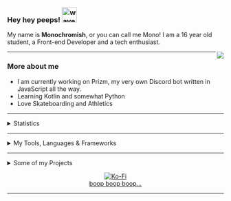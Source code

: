 ### Hey hey peeps! <img src= "https://cdn.discordapp.com/emojis/711935212363448413.gif" alt='wave' width="35px">

My name is **Monochromish**, or you can call me Mono! I am a 16 year old student, a Front-end Developer and a tech enthusiast.

<a href="https://discord.com/users/500315184510795819">
   <img src="https://lanyard-profile-readme.vercel.app/api/500315184510795819?hideTimestamp=true&idleMessage=Mostly%20sleeping💤" align="right" />
</a>

---

### More about me

* I am currently working on Prizm, my very own Discord bot written in JavaScript all the way.
* Learning Kotlin and somewhat Python
* Love Skateboarding and Athletics

---

<details>
   <summary>Statistics</summary>
   <br />
   
   [![Monochromish's Stats](https://github-readme-stats.vercel.app/api?username=Monochromish&show_icons=true&theme=dracula)](https://github.com/Monochromish/github-readme-stats)
   
   <img align="center" src="https://github-readme-stats.vercel.app/api/top-langs/?username=Monochromish&theme=dracula" />

</details>

---

<details>
   <summary>My Tools, Languages & Frameworks</summary>
   
   <div>
      <br />
      <img align="left" alt="Visual Studio Code Insider" width="26px" src="https://upload.wikimedia.org/wikipedia/commons/thumb/4/4b/Visual_Studio_Code_Insiders_1.36_icon.svg/1200px-Visual_Studio_Code_Insiders_1.36_icon.svg.png" />
      <img align="left" alt="Github Desktop" width="26px" src="https://upload.wikimedia.org/wikipedia/commons/thumb/a/ae/Github-desktop-logo-symbol.svg/1024px-Github-desktop-logo-symbol.svg.png" /><br />
      <br />
      <img align="left" alt="js" width="26px" src="https://i.imgur.com/3u1wzwE.png"/> 
      <img align="left" alt="HTML" width="26px" src="https://imgur.com/v4EalJA.png"/>
      <img align="left" alt="CSS" width="18px" src="https://upload.wikimedia.org/wikipedia/commons/thumb/d/d5/CSS3_logo_and_wordmark.svg/1200px-CSS3_logo_and_wordmark.svg.png"/>
      <br />
      <br />
      <img align="left" alt="Electron.js" width="26px" src="https://upload.wikimedia.org/wikipedia/commons/thumb/9/91/Electron_Software_Framework_Logo.svg/1200px-Electron_Software_Framework_Logo.svg.png"/> <br><br>
   </div>
</details>

---

<details>
  <summary>Some of my Projects</summary>
   
   [Kalopsia-Bot](https://github.com/Monochromish/Kalopsia-Bot):<br />
   ♠️ A Powerful Open-Source Discord Bot written in JavaScript with many moderation, fun, economy, music, utility commands ♠️
   
   [Prizm](http://prizmbot.tk) & [Prizm's Website](https://github.com/prizm-project/Prizm-Website):<br />
   Discord's Best Utilitarian & Fun Bot // Slash-Only.
   
   [Last.fm-Discord-Rich-Presence](https://github.com/Monochromish/Last.fm-Discord-Rich-Presence):<br />
   An elegant, efficient, easy-to-setup and arguably the best Last.fm discord rich presence!

</details>

<p align="center">
   <a href="https://ko-fi.com/monochromish" target="_blank" rel="nofollow">
      <img alt="Ko-Fi" src="https://img.shields.io/badge/Ko--fi-F16061?style=for-the-badge&logo=ko-fi&logoColor=white"/>
   </a>
   <br />
   <a href="https://monolul.me" target="_blank" rel="nofollow">
      boop boop boop...
   </a>
</p>

---
